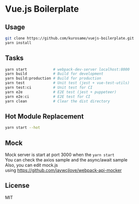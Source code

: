 # Vue.js Boilerplate

## Usage

```sh
git clone https://github.com/kurosame/vuejs-boilerplate.git
yarn install
```

## Tasks

```sh
yarn start            # webpack-dev-server localhost:8000
yarn build            # Build for development
yarn build:production # Build for production
yarn test             # Unit test (jest + vue-test-utils)
yarn test:ci          # Unit test for CI
yarn e2e              # E2E test (jest + puppeteer)
yarn e2e:ci           # E2E test for CI
yarn clean            # Clear the dist directory
```

## Hot Module Replacement

```sh
yarn start --hot
```

## Mock

Mock server is start at port 3000 when the `yarn start`\
You can check the axios sample and the async/await sample\
Also, you can edit mock.js\
using https://github.com/jaywcjlove/webpack-api-mocker

## License

MIT
